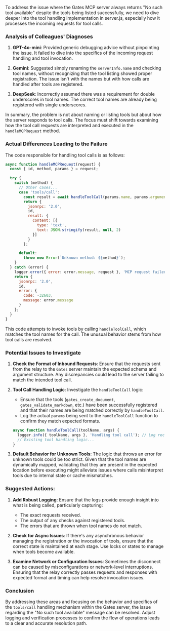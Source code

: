 To address the issue where the Gates MCP server always returns "No such tool available" despite the tools being listed successfully, we need to dive deeper into the tool handling implementation in server.js, especially how it processes the incoming requests for tool calls.

### Analysis of Colleagues' Diagnoses

1. **GPT-4o-mini**: Provided generic debugging advice without pinpointing the issue. It failed to dive into the specifics of the incoming request handling and tool invocation.

2. **Gemini**: Suggested simply renaming the `serverInfo.name` and checking tool names, without recognizing that the tool listing showed proper registration. The issue isn't with the names but with how calls are handled after tools are registered.

3. **DeepSeek**: Incorrectly assumed there was a requirement for double underscores in tool names. The correct tool names are already being registered with single underscores.

In summary, the problem is not about naming or listing tools but about how the server responds to tool calls. The focus must shift towards examining how the tool call requests are interpreted and executed in the `handleMCPRequest` method.

### Actual Differences Leading to the Failure

The code responsible for handling tool calls is as follows:

```javascript
async function handleMCPRequest(request) {
  const { id, method, params } = request;

  try {
    switch (method) {
      // Other cases...
      case 'tools/call':
        const result = await handleToolCall(params.name, params.arguments || {});
        return {
          jsonrpc: '2.0',
          id,
          result: {
            content: [{
              type: 'text',
              text: JSON.stringify(result, null, 2)
            }]
          }
        };

      default:
        throw new Error(`Unknown method: ${method}`);
    }
  } catch (error) {
    logger.error({ error: error.message, request }, 'MCP request failed');
    return {
      jsonrpc: '2.0',
      id,
      error: {
        code: -32603,
        message: error.message
      }
    };
  }
}
```

This code attempts to invoke tools by calling `handleToolCall`, which matches the tool names for the call. The unusual behavior stems from how tool calls are resolved.

### Potential Issues to Investigate

1. **Check the Format of Inbound Requests**:
   Ensure that the requests sent from the relay to the `Gates` server maintain the expected schema and argument structure. Any discrepancies could lead to the server failing to match the intended tool call.

2. **Tool Call Handling Logic**:
   Investigate the `handleToolCall` logic:
   - Ensure that the tools (`gates_create_document`, `gates_validate_markdown`, etc.) have been successfully registered and that their names are being matched correctly by `handleToolCall`.
   - Log the actual `params` being sent to the `handleToolCall` function to confirm they match expected formats.

   ```javascript
   async function handleToolCall(toolName, args) {
     logger.info({ toolName, args }, 'Handling tool call'); // Log received parameters
     // Existing tool handling logic...
   }
   ```

3. **Default Behavior for Unknown Tools**:
   The logic that throws an error for unknown tools could be too strict. Given that the tool names are dynamically mapped, validating that they are present in the expected location before executing might alleviate issues where calls misinterpret tools due to internal state or cache mismatches.

### Suggested Actions:

1. **Add Robust Logging**:
   Ensure that the logs provide enough insight into what is being called, particularly capturing:
   - The exact requests received.
   - The output of any checks against registered tools.
   - The errors that are thrown when tool names do not match.

2. **Check for Async Issues**:
   If there's any asynchronous behavior managing the registration or the invocation of tools, ensure that the correct state is maintained at each stage. Use locks or states to manage when tools become available.

3. **Examine Network or Configuration Issues**:
   Sometimes the disconnect can be caused by misconfigurations or network-level interruptions. Ensuring that the relay correctly passes requests and responses with expected format and timing can help resolve invocation issues.

### Conclusion

By addressing these areas and focusing on the behavior and specifics of the `tools/call` handling mechanism within the Gates server, the issue regarding the "No such tool available" message can be resolved. Adjust logging and verification processes to confirm the flow of operations leads to a clear and accurate resolution path.
